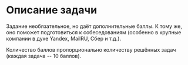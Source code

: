 # **Описание задачи**

Задание необязательное, но даёт дополнительные баллы. К тому же, оно поможет подготовиться к собеседованиям (особенно в крупные компании в духе Yandex, MailRU, Сбер и т.д.). 

Количество баллов пропорционально количеству решённых задач (каждая задача -- 10 баллов).
